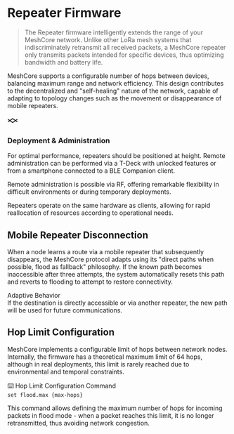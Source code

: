 # Repeater Firmware

<div class="section-divider">
  <div class="divider-line"></div>
</div>

> The Repeater firmware intelligently extends the range of your MeshCore network. Unlike other LoRa mesh systems that indiscriminately retransmit all received packets, a MeshCore repeater only transmits packets intended for specific devices, thus optimizing bandwidth and battery life.

MeshCore supports a configurable number of hops between devices, balancing maximum range and network efficiency. This design contributes to the decentralized and "self-healing" nature of the network, capable of adapting to topology changes such as the movement or disappearance of mobile repeaters.

<div class="feature-panel">
  <div class="feature-icon">
    <svg xmlns="http://www.w3.org/2000/svg" width="24" height="24" viewBox="0 0 24 24" fill="none" stroke="currentColor" stroke-width="2" stroke-linecap="round" stroke-linejoin="round"><path d="M2 9l10 7 10-7"/><path d="M2 14l10-7 10 7"/></svg>
  </div>
  <div class="feature-content">
    <h3>Deployment & Administration</h3>
    <p>For optimal performance, repeaters should be positioned at height. Remote administration can be performed via a T-Deck with unlocked features or from a smartphone connected to a BLE Companion client.</p>
    <p>Remote administration is possible via RF, offering remarkable flexibility in difficult environments or during temporary deployments.</p>
    <div class="feature-note">
      Repeaters operate on the same hardware as clients, allowing for rapid reallocation of resources according to operational needs.
    </div>
  </div>
</div>

<div class="section-divider">
  <div class="divider-line"></div>
</div>

## <a id="mobile-repeater-disconnection"></a> Mobile Repeater Disconnection

When a node learns a route via a mobile repeater that subsequently disappears, the MeshCore protocol adapts using its "direct paths when possible, flood as fallback" philosophy. If the known path becomes inaccessible after three attempts, the system automatically resets this path and reverts to flooding to attempt to restore connectivity.

<div class="info-box">
  <div class="info-title">Adaptive Behavior</div>
  <div class="info-content">
    If the destination is directly accessible or via another repeater, the new path will be used for future communications.
  </div>
</div>

<div class="section-divider">
  <div class="divider-line"></div>
</div>

## <a id="hop-limit-configuration"></a> Hop Limit Configuration

MeshCore implements a configurable limit of hops between network nodes. Internally, the firmware has a theoretical maximum limit of 64 hops, although in real deployments, this limit is rarely reached due to environmental and temporal constraints.

<div class="command-panel">
  <div class="command-title">
    <span class="command-icon">⌨️</span>
    Hop Limit Configuration Command
  </div>
  <div class="command-content">
    <code>set flood.max {max-hops}</code>
    <p class="command-description">
      This command allows defining the maximum number of hops for incoming packets in flood mode - when a packet reaches this limit, it is no longer retransmitted, thus avoiding network congestion.
    </p>
  </div>
</div>
